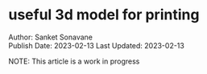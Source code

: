 # useful 3d model for printing
Author: Sanket Sonavane   
Publish Date: 2023-02-13 
Last Updated: 2023-02-13    

NOTE: This article is a work in progress
